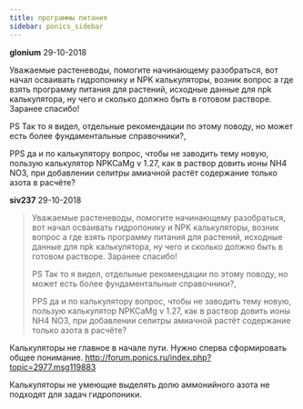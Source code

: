 ```yaml
---
title: программы питания
sidebar: ponics_sidebar
---
```


**glonium** 29-10-2018

Уважаемые растеневоды, помогите начинающему разобраться, вот начал осваивать гидропонику и NPK калькуляторы, возник вопрос а где взять программу питания для растений, исходные данные для npk калькулятора, ну чего и сколько должно быть в готовом растворе. Заранее спасибо!

PS Так то я видел, отдельные рекомендации по этому поводу, но может есть более фундаментальные справочники?,

PPS да и по калькулятору вопрос, чтобы не заводить тему новую, пользую калькулятор NPKCaMg v 1.27, как в раствор довить ионы NH4 NO3, при добавлении селитры амиачной растёт содержание только азота в расчёте?


**siv237** 29-10-2018

> Уважаемые растеневоды, помогите начинающему разобраться, вот начал осваивать гидропонику и NPK калькуляторы, возник вопрос а где взять программу питания для растений, исходные данные для npk калькулятора, ну чего и сколько должно быть в готовом растворе. Заранее спасибо!
> 
> PS Так то я видел, отдельные рекомендации по этому поводу, но может есть более фундаментальные справочники?,
> 
> PPS да и по калькулятору вопрос, чтобы не заводить тему новую, пользую калькулятор NPKCaMg v 1.27, как в раствор довить ионы NH4 NO3, при добавлении селитры амиачной растёт содержание только азота в расчёте?

Калькуляторы не главное в начале пути. Нужно сперва сформировать общее понимание. http://forum.ponics.ru/index.php?topic=2977.msg119883

Калькуляторы не умеющие выделять долю аммонийного азота не подходят для задач гидропоники.


